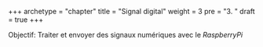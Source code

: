 +++
archetype = "chapter"
title = "Signal digital"
weight = 3
pre = "3. "
draft = true
+++

Objectif: Traiter et envoyer des signaux numériques avec le _RaspberryPi_
